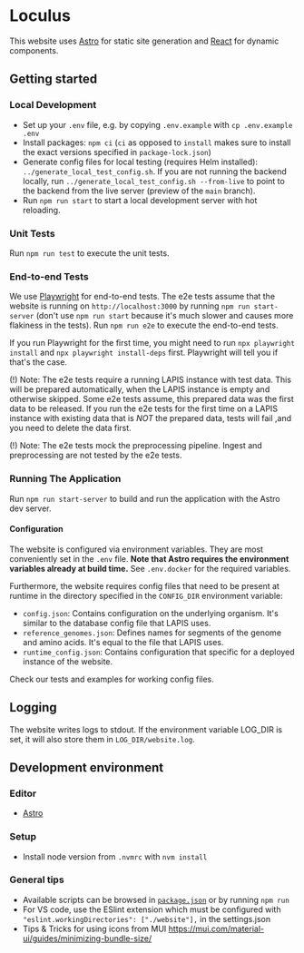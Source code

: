 # Loculus

This website uses [Astro](https://astro.build/) for static site generation and
[React](https://react.dev/) for dynamic components.

## Getting started

### Local Development

-   Set up your `.env` file, e.g. by copying `.env.example` with `cp .env.example .env`
-   Install packages: `npm ci` (`ci` as opposed to `install` makes sure to install the exact versions specified in `package-lock.json`)
-   Generate config files for local testing (requires Helm installed): `../generate_local_test_config.sh`. If you are not running the backend locally, run `../generate_local_test_config.sh --from-live` to point to the backend from the live server (preview of the `main` branch).
-   Run `npm run start` to start a local development server with hot reloading.

### Unit Tests

Run `npm run test` to execute the unit tests.

### End-to-end Tests

We use [Playwright](https://playwright.dev/) for end-to-end tests.
The e2e tests assume that the website is running on `http://localhost:3000` by running `npm run start-server` (don't use `npm run start` because it's much slower and causes more flakiness in the tests).
Run `npm run e2e` to execute the end-to-end tests.

If you run Playwright for the first time, you might need to run `npx playwright install`
and `npx playwright install-deps` first. Playwright will tell you if that's the case.

(!) Note: The e2e tests require a running LAPIS instance with test data. This will be prepared automatically, when the LAPIS instance is empty and otherwise skipped. Some e2e tests assume, this prepared data was the first data to be released. If you run the e2e tests for the first time on a LAPIS instance with existing data that is _NOT_ the prepared data, tests will fail ,and you need to delete the data first.

(!) Note: The e2e tests mock the preprocessing pipeline. Ingest and preprocessing are not tested by the e2e tests.

### Running The Application

Run `npm run start-server` to build and run the application with the Astro dev server.

#### Configuration

The website is configured via environment variables. They are most conveniently set in the `.env` file.
**Note that Astro requires the environment variables already at build time.**
See `.env.docker` for the required variables.

Furthermore, the website requires config files that need to be present at runtime in the directory
specified in the `CONFIG_DIR` environment variable:

-   `config.json`: Contains configuration on the underlying organism. It's similar to the database config file that LAPIS uses.
-   `reference_genomes.json`: Defines names for segments of the genome and amino acids. It's equal to the file that LAPIS uses.
-   `runtime_config.json`: Contains configuration that specific for a deployed instance of the website.

Check our tests and examples for working config files.

## Logging

The website writes logs to stdout.
If the environment variable LOG_DIR is set, it will also store them in `LOG_DIR/website.log`.

## Development environment

### Editor

-   [Astro](https://docs.astro.build/en/editor-setup/)

### Setup

-   Install node version from `.nvmrc` with `nvm install`

### General tips

-   Available scripts can be browsed in [`package.json`](./package.json) or by running `npm run`
-   For VS code, use the ESlint extension which must be configured with `"eslint.workingDirectories": ["./website"],` in the settings.json
-   Tips & Tricks for using icons from MUI https://mui.com/material-ui/guides/minimizing-bundle-size/
